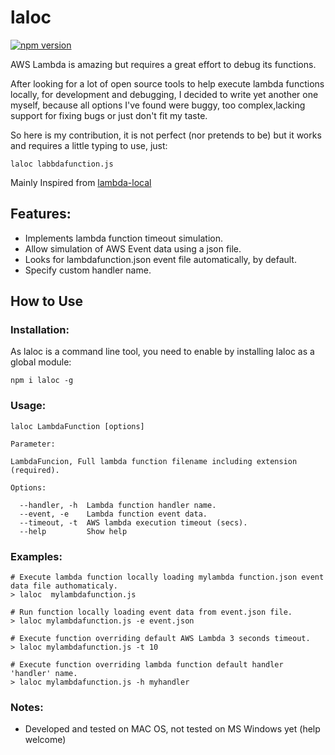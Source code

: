 # laloc 

[![npm version](https://badge.fury.io/js/laloc.svg)](https://badge.fury.io/js/laloc) 


AWS Lambda is amazing but requires a great effort to debug its functions.

After looking for a lot of open source tools to help execute lambda functions locally, for development and debugging, I decided to write yet another one myself, because all options I've found were buggy, too complex,lacking support for fixing bugs or just don't fit my taste.  

So here is my contribution, it is not perfect (nor pretends to be) but it works and requires a little typing to use, just:

```laloc labbdafunction.js```

Mainly Inspired from [lambda-local](https://github.com/ashiina/lambda-local)

## Features: ##
* Implements lambda function timeout simulation.
* Allow simulation of AWS Event data using a json file.
* Looks for lambdafunction.json event file automatically, by default.
* Specify custom handler name.

## How to Use ##

### Installation: ###
As laloc is a command line tool, you need to enable  by installing laloc as a global module:

```npm i laloc -g```

### Usage: ### 

```
laloc LambdaFunction [options]

Parameter:

LambdaFuncion, Full lambda function filename including extension (required).

Options:

  --handler, -h  Lambda function handler name.     
  --event, -e    Lambda function event data.                                         
  --timeout, -t  AWS lambda execution timeout (secs).
  --help         Show help                                             
```

### Examples: ###
```
# Execute lambda function locally loading mylambda function.json event data file authomaticaly.
> laloc  mylambdafunction.js

# Run function locally loading event data from event.json file.
> laloc mylambdafunction.js -e event.json

# Execute function overriding default AWS Lambda 3 seconds timeout.
> laloc mylambdafunction.js -t 10 

# Execute function overriding lambda function default handler 'handler' name.
> laloc mylambdafunction.js -h myhandler 
```
### Notes: ###
* Developed and tested on MAC OS, not tested on MS Windows yet (help welcome)
